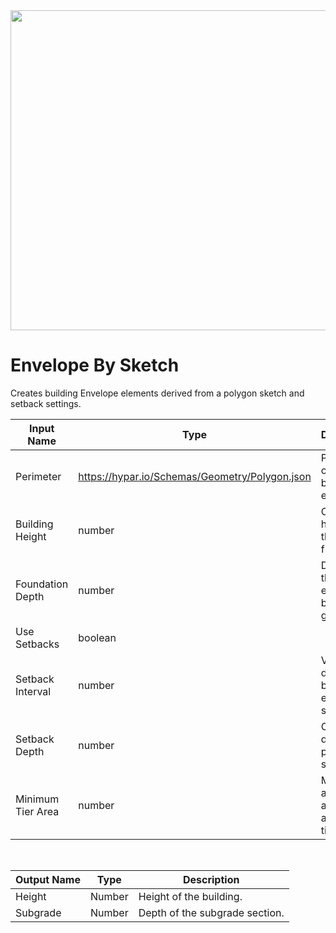 <img src="preview.png" width="512">

# Envelope By Sketch

Creates building Envelope elements derived from a polygon sketch and setback settings.

|Input Name|Type|Description|
|---|---|---|
|Perimeter|https://hypar.io/Schemas/Geometry/Polygon.json|Perimeter of the building envelope.|
|Building Height|number|Overall height of the building from grade.|
|Foundation Depth|number|Depth of the building envelope below grade.|
|Use Setbacks|boolean||
|Setback Interval|number|Vertical distance between envelope setbacks.|
|Setback Depth|number|Offset depth from previous setback.|
|Minimum Tier Area|number|Minimum area allowed for a setback tier.|


<br>

|Output Name|Type|Description|
|---|---|---|
|Height|Number|Height of the building.|
|Subgrade|Number|Depth of the subgrade section.|

